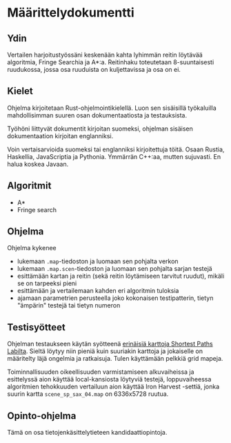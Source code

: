 # Määrittelydokumentti

## Ydin
Vertailen harjoitustyössäni keskenään kahta lyhimmän reitin löytävää algoritmia, Fringe Searchia ja A*:a.
Reitinhaku toteutetaan 8-suuntaisesti ruudukossa, jossa osa ruuduista on kuljettavissa ja osa on ei.


## Kielet
Ohjelma kirjoitetaan Rust-ohjelmointikielellä.
Luon sen sisäisillä työkaluilla mahdollisimman suuren osan dokumentaatiosta ja testauksista.

Työhöni liittyvät dokumentit kirjoitan suomeksi, ohjelman sisäisen dokumentaation kirjoitan englanniksi.

Voin vertaisarvioida suomeksi tai englanniksi kirjoitettuja töitä.
Osaan Rustia, Haskellia, JavaScriptia ja Pythonia.
Ymmärrän C++:aa, mutten sujuvasti.
En halua koskea Javaan.


## Algoritmit
- A*
- Fringe search


## Ohjelma
Ohjelma kykenee 
- lukemaan `.map`-tiedoston ja luomaan sen pohjalta verkon
- lukemaan `.map.scen`-tiedoston ja luomaan sen pohjalta sarjan testejä
- esittämään kartan ja reitin (sekä reitin löytämiseen tarvitut ruudut), mikäli se on tarpeeksi pieni 
- esittämään ja vertailemaan kahden eri algoritmin tuloksia
- ajamaan parametrien perusteella joko kokonaisen testipatterin, tietyn "ämpärin" testejä tai tietyn numeron

## Testisyötteet
Ohjelman testaukseen käytän syötteenä [erinäisiä karttoja Shortest Paths Labilta](https://bitbucket.org/shortestpathlab/benchmarks/src/master/grid-maps/).
Sieltä löytyy niin pieniä kuin suuriakin karttoja ja jokaiselle on määritelty läjä ongelmia ja ratkaisuja.
Tulen käyttämään pelkkiä grid mapeja.

Toiminnallisuuden oikeellisuuden varmistamiseen alkuvaiheissa ja esittelyssä aion käyttää local-kansiosta löytyviä testejä,
loppuvaiheessa algoritmien tehokkuuden vertailuun aion käyttää Iron Harvest -settiä, jonka suurin kartta `scene_sp_sax_04.map` on  6336x5728 ruutua.

## Opinto-ohjelma
Tämä on osa tietojenkäsittelytieteen kandidaattiopintoja.

